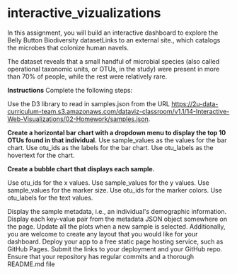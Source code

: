 # interactive_vizualizations

In this assignment, you will build an interactive dashboard to explore the Belly Button Biodiversity datasetLinks to an external site., which catalogs the microbes that colonize human navels.

The dataset reveals that a small handful of microbial species (also called operational taxonomic units, or OTUs, in the study) were present in more than 70% of people, while the rest were relatively rare.

**Instructions**
Complete the following steps:

Use the D3 library to read in samples.json from the URL https://2u-data-curriculum-team.s3.amazonaws.com/dataviz-classroom/v1.1/14-Interactive-Web-Visualizations/02-Homework/samples.json.

**Create a horizontal bar chart with a dropdown menu to display the top 10 OTUs found in that individual.**
Use sample_values as the values for the bar chart.
Use otu_ids as the labels for the bar chart.
Use otu_labels as the hovertext for the chart.

**Create a bubble chart that displays each sample.**

Use otu_ids for the x values.
Use sample_values for the y values.
Use sample_values for the marker size.
Use otu_ids for the marker colors.
Use otu_labels for the text values.

Display the sample metadata, i.e., an individual's demographic information.
Display each key-value pair from the metadata JSON object somewhere on the page.
Update all the plots when a new sample is selected. Additionally, you are welcome to create any layout that you would like for your dashboard.
Deploy your app to a free static page hosting service, such as GitHub Pages. Submit the links to your deployment and your GitHub repo. Ensure that your repository has regular commits and a thorough README.md file
